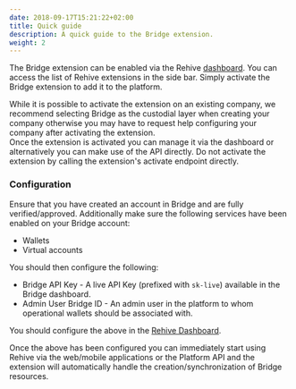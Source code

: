 ```yaml
---
date: 2018-09-17T15:21:22+02:00
title: Quick guide
description: A quick guide to the Bridge extension.
weight: 2
---
```


The Bridge extension can be enabled via the Rehive [dashboard](https://dashboard.rehive.com). You can access the list of Rehive extensions in the side bar. Simply activate the Bridge extension to add it to the platform.

<aside class="warning">
	While it is possible to activate the extension on an existing company, we recommend selecting Bridge as the custodial layer when creating your company otherwise you may have to request help configuring your company after activating the extension.
</aside>

<aside class="notice">
	Once the extension is activated you can manage it via the dashboard or alternatively you can make use of the API directly. Do not activate the extension by calling the extension's activate endpoint directly.
</aside>

### Configuration

Ensure that you have created an account in Bridge and are fully verified/approved. Additionally make sure the following services have been enabled on your Bridge account:

- Wallets
- Virtual accounts

You should then configure the following:
- Bridge API Key - A live API Key (prefixed with `sk-live`) available in the Bridge dashboard.
- Admin User Bridge ID - An admin user in the platform to whom operational wallets should be associated with.

You should configure the above in the [Rehive Dashboard](https://dashboard.rehive.com/#/extensions/bridge/settings).

Once the above has been configured you can immediately start using Rehive via the web/mobile applications or the Platform API and the extension will automatically handle the creation/synchronization of Bridge resources.
